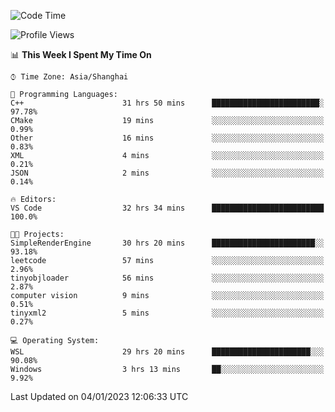 <!--START_SECTION:waka-->
![Code Time](http://img.shields.io/badge/Code%20Time-546%20hrs%2017%20mins-blue)

![Profile Views](http://img.shields.io/badge/Profile%20Views-4-blue)

📊 **This Week I Spent My Time On** 

```text
⌚︎ Time Zone: Asia/Shanghai

💬 Programming Languages: 
C++                      31 hrs 50 mins      ████████████████████████░   97.78% 
CMake                    19 mins             ░░░░░░░░░░░░░░░░░░░░░░░░░   0.99% 
Other                    16 mins             ░░░░░░░░░░░░░░░░░░░░░░░░░   0.83% 
XML                      4 mins              ░░░░░░░░░░░░░░░░░░░░░░░░░   0.21% 
JSON                     2 mins              ░░░░░░░░░░░░░░░░░░░░░░░░░   0.14%

🔥 Editors: 
VS Code                  32 hrs 34 mins      █████████████████████████   100.0%

🐱‍💻 Projects: 
SimpleRenderEngine       30 hrs 20 mins      ███████████████████████░░   93.18% 
leetcode                 57 mins             ░░░░░░░░░░░░░░░░░░░░░░░░░   2.96% 
tinyobjloader            56 mins             ░░░░░░░░░░░░░░░░░░░░░░░░░   2.87% 
computer vision          9 mins              ░░░░░░░░░░░░░░░░░░░░░░░░░   0.51% 
tinyxml2                 5 mins              ░░░░░░░░░░░░░░░░░░░░░░░░░   0.27%

💻 Operating System: 
WSL                      29 hrs 20 mins      ██████████████████████░░░   90.08% 
Windows                  3 hrs 13 mins       ██░░░░░░░░░░░░░░░░░░░░░░░   9.92%

```


 Last Updated on 04/01/2023 12:06:33 UTC
<!--END_SECTION:waka-->